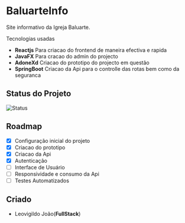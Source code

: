 # BaluarteInfo
 Site informativo da Igreja Baluarte.
 
 Tecnologias usadas
 - **Reactjs** Para criacao do frontend de maneira efectiva e rapida
  - **JavaFX** Para cracao do admin do projecto
 - **AdoneXd** Criacao do prototipo do projecto em questão
 - **SpringBoot** Criacao da Api para o controlle das rotas bem como da seguranca

 ## Status do Projeto
![Status](https://img.shields.io/badge/Status-Em%20Desenvolvimento-blue)

## Roadmap
- [x] Configuração inicial do projeto
- [x] Criacao do prototipo
- [x] Criacao da Api
- [x] Autenticação
- [ ] Interface de Usuário
- [ ] Responsividade e consumo da Api
- [ ] Testes Automatizados 

## Criado
- Leovigildo João(**FullStack**)
